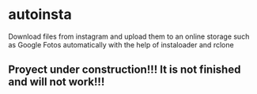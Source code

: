 # autoinsta
Download files from instagram and upload them to an online storage such as Google Fotos automatically with the help of instaloader and rclone

## Proyect under construction!!! It is not finished and will not work!!!
